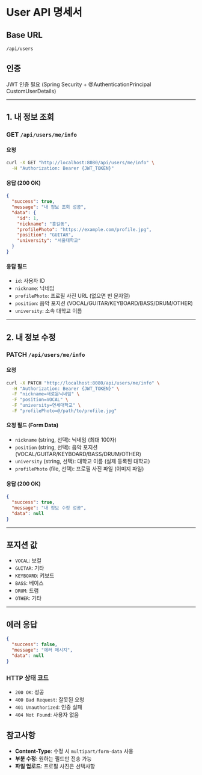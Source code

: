 # User API 명세서

## Base URL
`/api/users`

## 인증
JWT 인증 필요 (Spring Security + @AuthenticationPrincipal CustomUserDetails)

---

## 1. 내 정보 조회
### GET `/api/users/me/info`

#### 요청
```bash
curl -X GET "http://localhost:8080/api/users/me/info" \
  -H "Authorization: Bearer {JWT_TOKEN}"
```

#### 응답 (200 OK)
```json
{
  "success": true,
  "message": "내 정보 조회 성공",
  "data": {
    "id": 1,
    "nickname": "홍길동",
    "profilePhoto": "https://example.com/profile.jpg",
    "position": "GUITAR",
    "university": "서울대학교"
  }
}
```

#### 응답 필드
- `id`: 사용자 ID
- `nickname`: 닉네임
- `profilePhoto`: 프로필 사진 URL (없으면 빈 문자열)
- `position`: 음악 포지션 (VOCAL/GUITAR/KEYBOARD/BASS/DRUM/OTHER)
- `university`: 소속 대학교 이름

---

## 2. 내 정보 수정
### PATCH `/api/users/me/info`

#### 요청
```bash
curl -X PATCH "http://localhost:8080/api/users/me/info" \
  -H "Authorization: Bearer {JWT_TOKEN}" \
  -F "nickname=새로운닉네임" \
  -F "position=VOCAL" \
  -F "university=연세대학교" \
  -F "profilePhoto=@/path/to/profile.jpg"
```

#### 요청 필드 (Form Data)
- `nickname` (string, 선택): 닉네임 (최대 100자)
- `position` (string, 선택): 음악 포지션 (VOCAL/GUITAR/KEYBOARD/BASS/DRUM/OTHER)
- `university` (string, 선택): 대학교 이름 (실제 등록된 대학교)
- `profilePhoto` (file, 선택): 프로필 사진 파일 (이미지 파일)

#### 응답 (200 OK)
```json
{
  "success": true,
  "message": "내 정보 수정 성공",
  "data": null
}
```

---

## 포지션 값
- `VOCAL`: 보컬
- `GUITAR`: 기타
- `KEYBOARD`: 키보드
- `BASS`: 베이스
- `DRUM`: 드럼
- `OTHER`: 기타

---

## 에러 응답
```json
{
  "success": false,
  "message": "에러 메시지",
  "data": null
}
```

### HTTP 상태 코드
- `200 OK`: 성공
- `400 Bad Request`: 잘못된 요청
- `401 Unauthorized`: 인증 실패
- `404 Not Found`: 사용자 없음

## 참고사항
- **Content-Type**: 수정 시 `multipart/form-data` 사용
- **부분 수정**: 원하는 필드만 전송 가능
- **파일 업로드**: 프로필 사진은 선택사항
